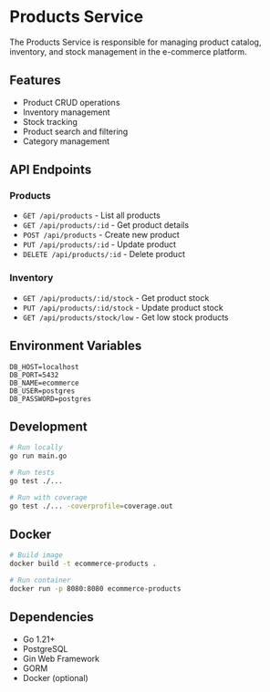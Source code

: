 # Products Service

The Products Service is responsible for managing product catalog, inventory, and stock management in the e-commerce platform.

## Features

- Product CRUD operations
- Inventory management
- Stock tracking
- Product search and filtering
- Category management

## API Endpoints

### Products

- `GET /api/products` - List all products
- `GET /api/products/:id` - Get product details
- `POST /api/products` - Create new product
- `PUT /api/products/:id` - Update product
- `DELETE /api/products/:id` - Delete product

### Inventory

- `GET /api/products/:id/stock` - Get product stock
- `PUT /api/products/:id/stock` - Update product stock
- `GET /api/products/stock/low` - Get low stock products

## Environment Variables

```env
DB_HOST=localhost
DB_PORT=5432
DB_NAME=ecommerce
DB_USER=postgres
DB_PASSWORD=postgres
```

## Development

```bash
# Run locally
go run main.go

# Run tests
go test ./...

# Run with coverage
go test ./... -coverprofile=coverage.out
```

## Docker

```bash
# Build image
docker build -t ecommerce-products .

# Run container
docker run -p 8080:8080 ecommerce-products
```

## Dependencies

- Go 1.21+
- PostgreSQL
- Gin Web Framework
- GORM
- Docker (optional) 